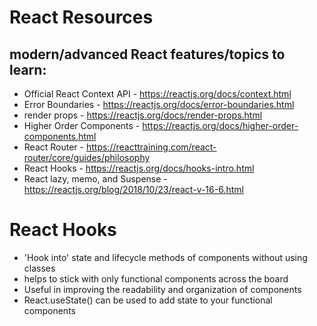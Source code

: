 # React Resources

 ## modern/advanced React features/topics to learn:
 
 * Official React Context API - https://reactjs.org/docs/context.html
 * Error Boundaries - https://reactjs.org/docs/error-boundaries.html
 * render props - https://reactjs.org/docs/render-props.html
 * Higher Order Components - https://reactjs.org/docs/higher-order-components.html
 * React Router - https://reacttraining.com/react-router/core/guides/philosophy
 * React Hooks - https://reactjs.org/docs/hooks-intro.html
 * React lazy, memo, and Suspense - https://reactjs.org/blog/2018/10/23/react-v-16-6.html
 
 # React Hooks
 * 'Hook into' state and lifecycle methods of components without using classes
 * helps to stick with only functional components across the board
 * Useful in improving the readability and organization of components
 * React.useState() can be used to add state to your functional components
 
